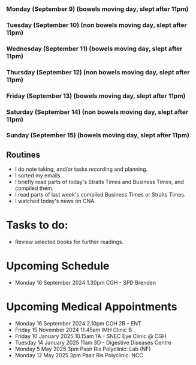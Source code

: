 ### Monday (September 9) (bowels moving day, slept after 11pm)


### Tuesday (September 10) (non bowels moving day, slept after 11pm)


### Wednesday (September 11) (bowels moving day, slept after 11pm)


### Thursday (September 12) (non bowels moving day, slept after 11pm)


### Friday (September 13) (bowels moving day, slept after 11pm)


### Saturday (September 14) (non bowels moving day, slept after 11pm)


### Sunday (September 15) (bowels moving day, slept after 11pm)






## Routines
- I do note taking, and/or tasks recording and planning.
- I sorted my emails.
- I briefly read parts of today's Straits Times and Business Times, and compiled them.
- I read parts of last week's compiled Business Times or Straits Times.
- I watched today's news on CNA.

# Tasks to do:
- Review selected books for further readings.

# Upcoming Schedule
- Monday 16 September 2024 1.30pm CGH - SPD Brenden

# Upcoming Medical Appointments
- Monday 16 September 2024 2.10pm CGH 2B - ENT
- Friday 15 November 2024 11.45am IMH Clinic B
- Friday 10 January 2025 10.15am 1A - SNEC Eye Clinic @ CGH
- Tuesday 14 January 2025 11am 3D - Digestive Diseases Centre
- Monday 5 May 2025 3pm Pasir Ris Polyclinic: Lab (NF)
- Monday 12 May 2025 3pm Pasir Ris Polyclinic: NCC
